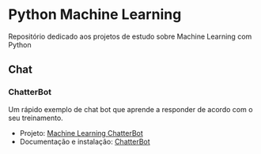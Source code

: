 # Python Machine Learning
Repositório dedicado aos projetos de estudo sobre Machine Learning com Python

## Chat
### ChatterBot
Um rápido exemplo de chat bot que aprende a responder de acordo com o seu treinamento.
* Projeto: [Machine Learning ChatterBot](https://github.com/mahlignus/python-machine-learning/tree/master/ChatterBot-Study)
* Documentação e instalação: [ChatterBot](https://chatterbot.readthedocs.io/en/stable/setup.html)

